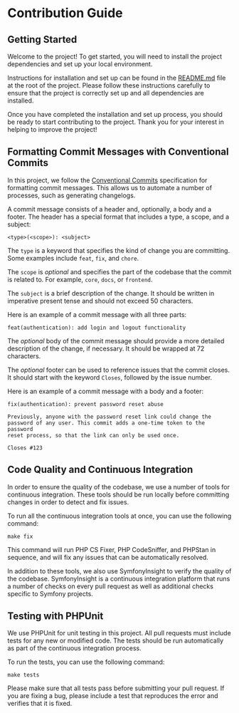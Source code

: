 # Contribution Guide

## Getting Started

Welcome to the project! To get started, you will need to install the project dependencies and set up your local environment.

Instructions for installation and set up can be found in the [README.md](README.md) file at the root of the project. Please follow these instructions carefully to ensure that the project is correctly set up and all dependencies are installed.

Once you have completed the installation and set up process, you should be ready to start contributing to the project. Thank you for your interest in helping to improve the project!

## Formatting Commit Messages with Conventional Commits

In this project, we follow the [Conventional Commits](https://www.conventionalcommits.org/) specification for formatting commit messages. This allows us to automate a number of processes, such as generating changelogs.

A commit message consists of a header and, optionally, a body and a footer. The header has a special format that includes a type, a scope, and a subject:

```
<type>(<scope>): <subject>
```

The `type` is a keyword that specifies the kind of change you are committing. Some examples include `feat`, `fix`, and `chore`.

The `scope` is *optional* and specifies the part of the codebase that the commit is related to. For example, `core`, `docs`, or `frontend`.

The `subject` is a brief description of the change. It should be written in imperative present tense and should not exceed 50 characters.

Here is an example of a commit message with all three parts:

```
feat(authentication): add login and logout functionality
```

The *optional* body of the commit message should provide a more detailed description of the change, if necessary. It should be wrapped at 72 characters.

The *optional* footer can be used to reference issues that the commit closes. It should start with the keyword `Closes`, followed by the issue number.

Here is an example of a commit message with a body and a footer:

```
fix(authentication): prevent password reset abuse

Previously, anyone with the password reset link could change the
password of any user. This commit adds a one-time token to the password
reset process, so that the link can only be used once.

Closes #123
```

## Code Quality and Continuous Integration

In order to ensure the quality of the codebase, we use a number of tools for continuous integration. These tools should be run locally before committing changes in order to detect and fix issues.

To run all the continuous integration tools at once, you can use the following command:

```
make fix
```

This command will run PHP CS Fixer, PHP CodeSniffer, and PHPStan in sequence, and will fix any issues that can be automatically resolved.

In addition to these tools, we also use SymfonyInsight to verify the quality of the codebase. SymfonyInsight is a continuous integration platform that runs a number of checks on every pull request as well as additional checks specific to Symfony projects.

## Testing with PHPUnit

We use PHPUnit for unit testing in this project. All pull requests must include tests for any new or modified code. The tests should be run automatically as part of the continuous integration process.

To run the tests, you can use the following command:

```
make tests
```

Please make sure that all tests pass before submitting your pull request. If you are fixing a bug, please include a test that reproduces the error and verifies that it is fixed.
